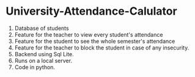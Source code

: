 # University-Attendance-Calulator
1. Database of students
2. Feature for the teacher to view every student's attendance
3. Feature for the student to see the whole semester's attendance
4. Feature for the teacher to block the student in case of any insecurity.
5. Backend using Sql Lite.
6. Runs on a local server.
7. Code in python.
